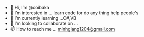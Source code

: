 - 👋 Hi, I’m @coibaka
- 👀 I’m interested in ... learn code for do any thing help people's
- 🌱 I’m currently learning ...C#,VB
- 💞️ I’m looking to collaborate on ...
- 📫 How to reach me ... minhgiang1204@gmail.com

<!---
coibaka/coibaka is a ✨ special ✨ repository because its `README.md` (this file) appears on your GitHub profile.
You can click the Preview link to take a look at your changes.
--->
